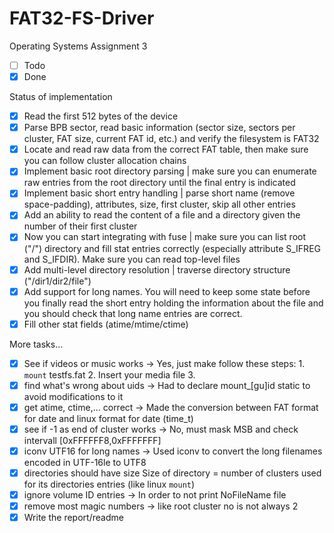 FAT32-FS-Driver
===============

Operating Systems Assignment 3

- [ ] Todo
- [X] Done

Status of implementation

- [X] Read the first 512 bytes of the device
- [X] Parse BPB sector, read basic information (sector size, sectors per cluster, FAT
      size, current FAT id, etc.) and verify the filesystem is FAT32
- [X] Locate and read raw data from the correct FAT table, then make sure you can
      follow cluster allocation chains
- [X] Implement basic root directory parsing | make sure you can enumerate raw
      entries from the root directory until the final entry is indicated
- [X] Implement basic short entry handling | parse short name (remove space-padding),
      attributes, size, first cluster, skip all other entries
- [X] Add an ability to read the content of a file and a directory given the number of
      their first cluster
- [X] Now you can start integrating with fuse | make sure you can list root ("/")
      directory and fill stat entries correctly (especially attribute S_IFREG and S_IFDIR). 
      Make sure you can read top-level files
- [X] Add multi-level directory resolution | traverse directory structure ("/dir1/dir2/file")
- [X] Add support for long names. You will need to keep some state before you finally
      read the short entry holding the information about the file and you should check
      that long name entries are correct.
- [X] Fill other stat fields (atime/mtime/ctime)

More tasks...

- [X] See if videos or music works
      -> Yes, just make follow these steps: 1. `mount` testfs.fat 2. Insert your media file 3. 
- [X] find what's wrong about uids
      -> Had to declare mount_[gu]id static to avoid modifications to it
- [X] get atime, ctime,... correct
      -> Made the conversion between FAT format for date and linux format for date (time_t)
- [X] see if -1 as end of cluster works
      -> No, must mask MSB and check intervall [0xFFFFFF8,0xFFFFFFF]
- [X] iconv UTF16 for long names
      -> Used iconv to convert the long filenames encoded in UTF-16le to UTF8
- [X] directories should have size
      Size of directory = number of clusters used for its directories entries (like linux `mount`)
- [X] ignore volume ID entries
      -> In order to not print NoFileName file
- [X] remove most magic numbers
      -> like root cluster no is not always 2
- [X] Write the report/readme
